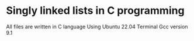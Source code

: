 # Singly linked lists in C programming 
All files are written in C language
Using Ubuntu 22.04 Terminal 
Gcc version 9.1

